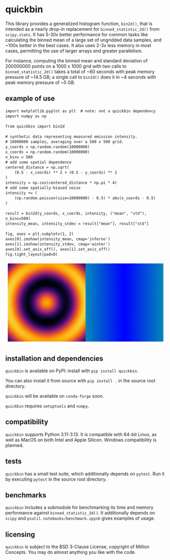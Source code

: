 # quickbin

This library provides a generalized histogram function, `bin2d()`, that is
intended as a nearly drop-in replacement for `binned_statistic_2d()` from
`scipy.stats`. It has 5-30x better performance for common tasks like 
calculating the binned mean of a large set of ungridded data samples, and
~100x better in the best cases. It also uses 2-3x less memory in most
cases, permitting the use of larger arrays and greater parallelism.

For instance, computing the binned mean and standard deviation of 
200000000 points on a 1000 x 1000 grid with two calls to 
`binned_statistic_2d()` takes a total of ~60 seconds with peak memory 
pressure of ~14.5 GB; a single call to `bin2d()` does it  in ~4 seconds 
with peak memory pressure of ~5 GB.

## example of use

```
import matplotlib.pyplot as plt  # note: not a quickbin dependency
import numpy as np

from quickbin import bin2d

# synthetic data representing measured emission intensity.
# 10000000 samples, averaging over a 500 x 500 grid. 
y_coords = np.random.random(10000000)
x_coords = np.random.random(10000000)
n_bins = 500
# add some spatial dependence
centered_distance = np.sqrt(
    (0.5 - x_coords) ** 2 + (0.5 - y_coords) ** 2
)
intensity = np.cos(centered_distance * np.pi * 4)
# add some spatially-biased noise
intensity += (
    (np.random.poisson(size=10000000) - 0.5) * abs(x_coords - 0.5)
)

result = bin2d(y_coords, x_coords, intensity, ("mean", "std"), n_bins=500)
intensity_mean, intensity_stdev = result["mean"], result["std"]

fig, axes = plt.subplots(1, 2)
axes[0].imshow(intensity_mean, cmap='inferno')
axes[1].imshow(intensity_stdev, cmap='winter')
axes[0].set_axis_off(), axes[1].set_axis_off()
fig.tight_layout(pad=0)
```

![quickbin example image](assets/quickbin_example.jpg)

## installation and dependencies

`quickbin` is available on PyPI: install with `pip install quickbin`.

You can also install it from source  with `pip install .` in the source root 
directory.

`quickbin` will be available on `conda-forge` soon.

`quickbin` requires `setuptools` and `numpy`.

## compatibility

`quickbin` supports Python 3.11-3.13. It is compatible with 64-bit Linux, as 
well as MacOS on both Intel and Apple Silicon. Windows compatibility is planned. 

## tests

`quickbin` has a small test suite, which additionally depends on 
`pytest`. Run it by executing `pytest` in the source root directory.

## benchmarks

`quickbin` includes a submodule for benchmarking its time and memory 
performance against `binned_statistic_2d()`. It additionally depends on 
`scipy` and `psutil`. `notebooks/benchmark.ipynb` gives examples of usage.

## licensing

`quickbin` is subject to the BSD 3-Clause License, copyright of Million Concepts.
You may do almost anything you like with the code.
